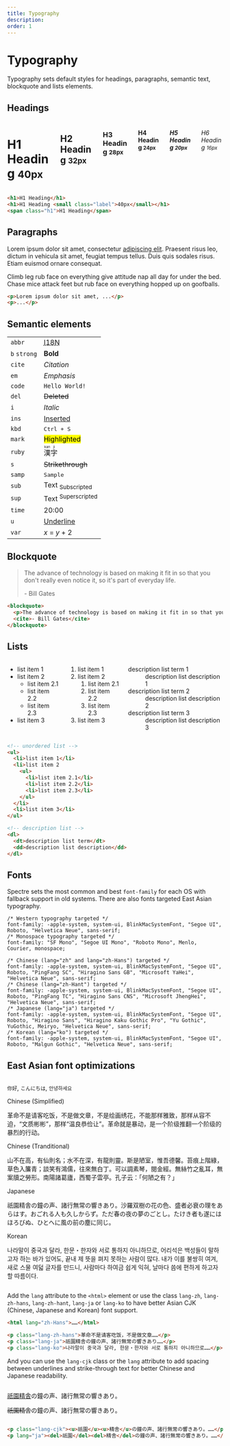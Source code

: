 ```yaml
---
title: Typography
description: 
order: 1
---
```


# Typography

Typography sets default styles for headings, paragraphs, semantic text, blockquote and lists elements.

## Headings

 
<div class="docs-demo columns">
  <div class="column col-12">
    <h1>H1 Heading <small class="label">40px</small></h1>
  </div>
  <div class="column col-12">
    <h2>H2 Heading <small class="label">32px</small></h2>
  </div>
  <div class="column col-12">
    <h3>H3 Heading <small class="label">28px</small></h3>
  </div>
  <div class="column col-12">
    <h4>H4 Heading <small class="label">24px</small></h4>
  </div>
  <div class="column col-12">
    <h5>H5 Heading <small class="label">20px</small></h5>
  </div>
  <div class="column col-12">
    <h6>H6 Heading <small class="label">16px</small></h6>
  </div>
</div>

```html
<h1>H1 Heading</h1>
<h1>H1 Heading <small class="label">40px</small></h1>
<span class="h1">H1 Heading</span>

```

## Paragraphs

Lorem ipsum dolor sit amet, consectetur [adipiscing elit](#typography). Praesent risus leo, dictum in vehicula sit amet, feugiat tempus tellus. Duis quis sodales risus. Etiam euismod ornare consequat.

Climb leg rub face on everything give attitude nap all day for under the bed. Chase mice attack feet but rub face on everything hopped up on goofballs.

```html
<p>Lorem ipsum dolor sit amet, ...</p>
<p>...</p>

```

## Semantic elements


<table class="table">
  <tr>
    <td><code class="ml-2">abbr</code></td>
    <td><abbr title="Internationalization">I18N</abbr></td>
  </tr>
  <tr>
    <td>
      <code class="ml-2">b</code>
      <code class="ml-2">strong</code>
    </td>
    <td><strong>Bold</strong></td>
  </tr>
  <tr>
    <td><code class="ml-2">cite</code></td>
    <td><cite>Citation</cite></td>
  </tr>
  <tr>
    <td><code class="ml-2">em</code></td>
    <td><em>Emphasis</em></td>
  </tr>
  <tr>
    <td><code class="ml-2">code</code></td>
    <td><code>Hello World!</code></td>
  </tr>
  <tr>
    <td><code class="ml-2">del</code></td>
    <td><del>Deleted</del></td>
  </tr>
  <tr>
    <td><code class="ml-2">i</code></td>
    <td><i>Italic</i></td>
  </tr>
  <tr>
    <td><code class="ml-2">ins</code></td>
    <td><ins>Inserted</ins></td>
  </tr>
  <tr>
    <td><code class="ml-2">kbd</code></td>
    <td><kbd>Ctrl + S</kbd></td>
  </tr>
  <tr>
    <td><code class="ml-2">mark</code></td>
    <td><mark>Highlighted</mark></td>
  </tr>
  <tr>
    <td><code class="ml-2">ruby</code></td>
    <td><ruby>漢 <rt>kan</rt>字 <rt>ji</rt> </ruby></td>
  </tr>
  <tr>
    <td><code class="ml-2">s</code></td>
    <td><s>Strikethrough</s></td>
  </tr>
  <tr>
    <td><code class="ml-2">samp</code></td>
    <td><samp>Sample</samp></td>
  </tr>
  <tr>
    <td><code class="ml-2">sub</code></td>
    <td>Text <sub>Subscripted</sub></td>
  </tr>
  <tr>
    <td><code class="ml-2">sup</code></td>
    <td>Text <sup>Superscripted</sup></td>
  </tr>
  <tr>
    <td><code class="ml-2">time</code></td>
    <td><time>20:00</time></td>
  </tr>
  <tr>
    <td><code class="ml-2">u</code></td>
    <td><u>Underline</u></td>
  </tr>
  <tr>
    <td><code class="ml-2">var</code></td>
    <td><span><var>x</var> = <var>y</var> + 2</span></td>
  </tr>
</table>


## Blockquote

> The advance of technology is based on making it fit in so that you don't really even notice it, so it's part of everyday life.
> 
> \- Bill Gates 

```html
<blockquote>
  <p>The advance of technology is based on making it fit in so that you don't really even notice it, so it's part of everyday life. </p>
  <cite>- Bill Gates</cite>
</blockquote>

```

## Lists

 
<div class="docs-demo columns">
  <div class="column col-4 col-xs-12">
    <ul class="list">
      <li>list item 1</li>
      <li>list item 2
        <ul>
          <li>list item 2.1</li>
          <li>list item 2.2</li>
          <li>list item 2.3</li>
        </ul>
      </li>
      <li>list item 3</li>
    </ul>
  </div>
  <div class="column col-4 col-xs-12">
    <ol class="list">
      <li>list item 1</li>
      <li>list item 2
        <ol>
          <li>list item 2.1</li>
          <li>list item 2.2</li>
          <li>list item 2.3</li>
        </ol>
      </li>
      <li>list item 3</li>
    </ol>
  </div>
  <div class="column col-4 col-xs-12">
    <dl class="list">
      <dt>description list term 1</dt>
      <dd>description list description 1</dd>
      <dt>description list term 2</dt>
      <dd>description list description 2</dd>
      <dt>description list term 3</dt>
      <dd>description list description 3</dd>
    </dl>
  </div>
</div>

```html
<!-- unordered list -->
<ul>
  <li>list item 1</li>
  <li>list item 2
    <ul>
      <li>list item 2.1</li>
      <li>list item 2.2</li>
      <li>list item 2.3</li>
    </ul>
  </li>
  <li>list item 3</li>
</ul>

<!-- description list -->
<dl>
  <dt>description list term</dt>
  <dd>description list description</dd>
</dl>
```

## Fonts

Spectre sets the most common and best `font-family` for each OS with fallback support in old systems. There are also fonts targeted East Asian typography.

```
/* Western typography targeted */
font-family: -apple-system, system-ui, BlinkMacSystemFont, "Segoe UI", Roboto, "Helvetica Neue", sans-serif;
/* Monospace typography targeted */
font-family: "SF Mono", "Segoe UI Mono", "Roboto Mono", Menlo, Courier, monospace;

/* Chinese (lang="zh" and lang="zh-Hans") targeted */
font-family: -apple-system, system-ui, BlinkMacSystemFont, "Segoe UI", Roboto, "PingFang SC", "Hiragino Sans GB", "Microsoft YaHei", "Helvetica Neue", sans-serif;
/* Chinese (lang="zh-Hant") targeted */
font-family: -apple-system, system-ui, BlinkMacSystemFont, "Segoe UI", Roboto, "PingFang TC", "Hiragino Sans CNS", "Microsoft JhengHei", "Helvetica Neue", sans-serif;
/* Japanese (lang="ja") targeted */
font-family: -apple-system, system-ui, BlinkMacSystemFont, "Segoe UI", Roboto, "Hiragino Sans", "Hiragino Kaku Gothic Pro", "Yu Gothic", YuGothic, Meiryo, "Helvetica Neue", sans-serif;
/* Korean (lang="ko") targeted */
font-family: -apple-system, system-ui, BlinkMacSystemFont, "Segoe UI", Roboto, "Malgun Gothic", "Helvetica Neue", sans-serif;
```


## East Asian font optimizations


<div class="docs-demo columns">
  <div class="column">
    <p class="h5"><small class="lang-zh-hans">你好</small>, <small class="lang-ja">こんにちは</small>, <small class="lang-ko">안녕하세요</small></p>
    <p class="h6">Chinese (Simplified)</p>
    <p class="lang-zh-hans">革命不是请客吃饭，不是做文章，不是绘画绣花，不能那样雅致，那样从容不迫，“文质彬彬”，那样“温良恭俭让”。革命就是暴动，是一个阶级推翻一个阶级的暴烈的行动。</p>
    <p class="h6">Chinese (Tranditional)</p>
    <p class="lang-zh-hant">山不在高，有仙則名；水不在深，有龍則靈。斯是陋室，惟吾德馨。苔痕上階綠，草色入簾青；談笑有鴻儒，往來無白丁。可以調素琴，閱金經。無絲竹之亂耳，無案牘之勞形。南陽諸葛廬，西蜀子雲亭。孔子云：「何陋之有？」</p>
    <p class="h6">Japanese</p>
    <p class="lang-ja">祇園精舎の鐘の声、諸行無常の響きあり。沙羅双樹の花の色、盛者必衰の理をあらはす。おごれる人も久しからず。ただ春の夜の夢のごとし。たけき者も遂にはほろびぬ、ひとへ‌​に風の前の塵に同じ。</p>
    <p class="h6">Korean</p>
    <p class="lang-ko">나라말이 중국과 달라, 한문・한자와 서로 통하지 아니하므로, 어리석은 백성들이 말하고자 하는 바가 있어도, 끝내 제 뜻을 펴지 못하는 사람이 많다. 내가 이를 불쌍히 여겨, 새로 스물 여덟 글자를 만드니, 사람마다 하여금 쉽게 익혀, 날마다 씀에 편하게 하고자 할 따름이다.</p>
  </div>
</div>

Add the `lang` attribute to the `<html>` element or use the class `lang-zh`, `lang-zh-hans`, `lang-zh-hant`, `lang-ja` or `lang-ko` to have better Asian CJK (Chinese, Japanese and Korean) font support.

```html
<html lang="zh-Hans">……</html>

<p class="lang-zh-hans">革命不是请客吃饭，不是做文章……</p>
<p class="lang-ja">祇園精舎の鐘の声、諸行無常の響きあり……</p>
<p class="lang-ko">나라말이 중국과 달라, 한문・한자와 서로 통하지 아니하므로……</p>
```

And you can use the `lang-cjk` class or the `lang` attribute to add spacing between underlines and strike-through text for better Chinese and Japanese readability.

<div class="docs-demo columns">
  <div class="column">
    <p lang="ja"><u>祇園</u><u>精舎</u>の鐘の声、諸行無常の響きあり。</p>
    <p lang="ja">
      <del>祇園</del><del>精舎</del>の鐘の声、諸行無常の響きあり。
    </p>
  </div>
</div>

```html
<p class="lang-cjk"><u>祇園</u><u>精舎</u>の鐘の声、諸行無常の響きあり。……</p>
<p lang="ja"><del>祇園</del><del>精舎</del>の鐘の声、諸行無常の響きあり。……</p>
```
